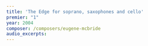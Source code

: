 ```yaml
---
title: 'The Edge for soprano, saxophones and cello'
premier: "1"
year: 2004
composer: /composers/eugene-mcbride
audio_excerpts: 
---
```

